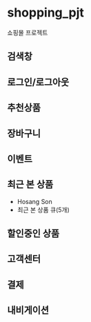 # shopping_pjt
쇼핑몰 프로젝트

## 검색창

## 로그인/로그아웃

## 추천상품

## 장바구니

## 이벤트

## 최근 본 상품
- Hosang Son
- 최근 본 상품 큐(5개)

## 할인중인 상품

## 고객센터

## 결제 

## 내비게이션